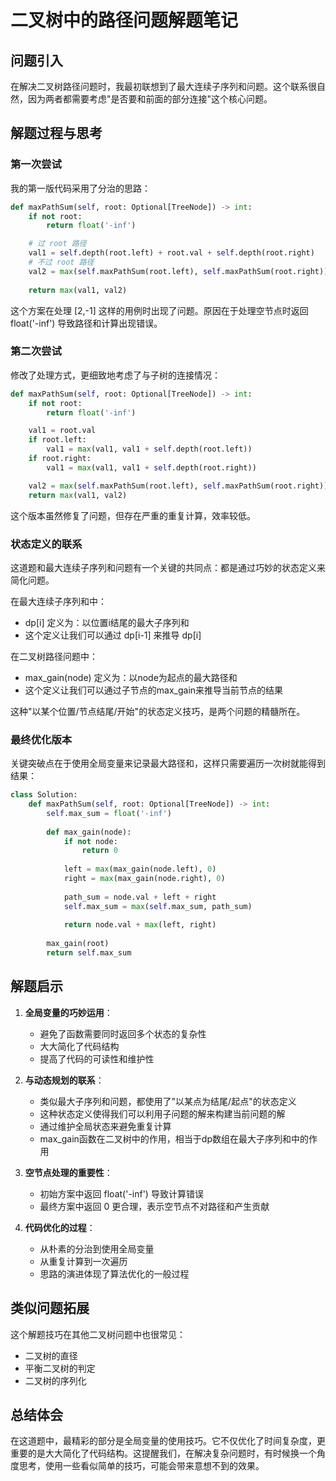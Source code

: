 # 二叉树中的路径问题解题笔记

## 问题引入
在解决二叉树路径问题时，我最初联想到了最大连续子序列和问题。这个联系很自然，因为两者都需要考虑"是否要和前面的部分连接"这个核心问题。

## 解题过程与思考

### 第一次尝试
我的第一版代码采用了分治的思路：
```python
def maxPathSum(self, root: Optional[TreeNode]) -> int:
    if not root:
        return float('-inf')

    # 过 root 路径
    val1 = self.depth(root.left) + root.val + self.depth(root.right)
    # 不过 root 路径
    val2 = max(self.maxPathSum(root.left), self.maxPathSum(root.right))
    
    return max(val1, val2)
```

这个方案在处理 [2,-1] 这样的用例时出现了问题。原因在于处理空节点时返回 float('-inf') 导致路径和计算出现错误。

### 第二次尝试
修改了处理方式，更细致地考虑了与子树的连接情况：
```python
def maxPathSum(self, root: Optional[TreeNode]) -> int:
    if not root:
        return float('-inf')

    val1 = root.val 
    if root.left:
        val1 = max(val1, val1 + self.depth(root.left))
    if root.right:
        val1 = max(val1, val1 + self.depth(root.right))

    val2 = max(self.maxPathSum(root.left), self.maxPathSum(root.right))
    return max(val1, val2)
```

这个版本虽然修复了问题，但存在严重的重复计算，效率较低。

### 状态定义的联系
这道题和最大连续子序列和问题有一个关键的共同点：都是通过巧妙的状态定义来简化问题。

在最大连续子序列和中：
- dp[i] 定义为：以位置i结尾的最大子序列和
- 这个定义让我们可以通过 dp[i-1] 来推导 dp[i]

在二叉树路径问题中：
- max_gain(node) 定义为：以node为起点的最大路径和
- 这个定义让我们可以通过子节点的max_gain来推导当前节点的结果

这种"以某个位置/节点结尾/开始"的状态定义技巧，是两个问题的精髓所在。

### 最终优化版本
关键突破点在于使用全局变量来记录最大路径和，这样只需要遍历一次树就能得到结果：
```python
class Solution:
    def maxPathSum(self, root: Optional[TreeNode]) -> int:
        self.max_sum = float('-inf')
        
        def max_gain(node):
            if not node:
                return 0
                
            left = max(max_gain(node.left), 0)
            right = max(max_gain(node.right), 0)
            
            path_sum = node.val + left + right
            self.max_sum = max(self.max_sum, path_sum)
            
            return node.val + max(left, right)
            
        max_gain(root)
        return self.max_sum
```

## 解题启示

1. **全局变量的巧妙运用**：
   - 避免了函数需要同时返回多个状态的复杂性
   - 大大简化了代码结构
   - 提高了代码的可读性和维护性

2. **与动态规划的联系**：
   - 类似最大子序列和问题，都使用了"以某点为结尾/起点"的状态定义
   - 这种状态定义使得我们可以利用子问题的解来构建当前问题的解
   - 通过维护全局状态来避免重复计算
   - max_gain函数在二叉树中的作用，相当于dp数组在最大子序列和中的作用

3. **空节点处理的重要性**：
   - 初始方案中返回 float('-inf') 导致计算错误
   - 最终方案中返回 0 更合理，表示空节点不对路径和产生贡献

4. **代码优化的过程**：
   - 从朴素的分治到使用全局变量
   - 从重复计算到一次遍历
   - 思路的演进体现了算法优化的一般过程

## 类似问题拓展
这个解题技巧在其他二叉树问题中也很常见：
- 二叉树的直径
- 平衡二叉树的判定
- 二叉树的序列化

## 总结体会
在这道题中，最精彩的部分是全局变量的使用技巧。它不仅优化了时间复杂度，更重要的是大大简化了代码结构。这提醒我们，在解决复杂问题时，有时候换一个角度思考，使用一些看似简单的技巧，可能会带来意想不到的效果。